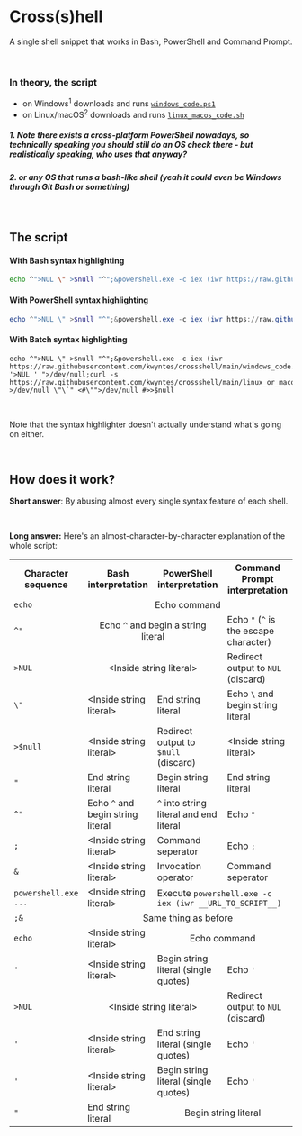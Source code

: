 # Cross(s)hell
A single shell snippet that works in Bash, PowerShell and Command Prompt.

<br>


### In theory, the script

* on Windows<sup>1</sup> downloads and runs [`windows_code.ps1`](windows_code.ps1)
* on Linux/macOS<sup>2</sup> downloads and runs [`linux_macos_code.sh`](linux_macos_code.sh)

##### 1. Note there exists a cross-platform PowerShell nowadays, so technically speaking you should still do an OS check there - but realistically speaking, who uses that anyway?
##### 2. or any OS that runs a bash-like shell (yeah it could even be Windows through Git Bash or something)

<br>


## The script

#### With Bash syntax highlighting
```bash
echo ^">NUL \" >$null "^";&powershell.exe -c iex (iwr https://raw.githubusercontent.com/kwyntes/crossshell/main/windows_code.ps1);&echo '>NUL ' ">/dev/null;curl -s https://raw.githubusercontent.com/kwyntes/crossshell/main/linux_or_macos_code.sh|sh;echo >/dev/null \"\`" <#\"">/dev/null #>>$null
```
#### With PowerShell syntax highlighting
```powershell
echo ^">NUL \" >$null "^";&powershell.exe -c iex (iwr https://raw.githubusercontent.com/kwyntes/crossshell/main/windows_code.ps1);&echo '>NUL ' ">/dev/null;curl -s https://raw.githubusercontent.com/kwyntes/crossshell/main/linux_or_macos_code.sh|sh;echo >/dev/null \"\`" <#\"">/dev/null #>>$null
```
#### With Batch syntax highlighting
```batch
echo ^">NUL \" >$null "^";&powershell.exe -c iex (iwr https://raw.githubusercontent.com/kwyntes/crossshell/main/windows_code.ps1);&echo '>NUL ' ">/dev/null;curl -s https://raw.githubusercontent.com/kwyntes/crossshell/main/linux_or_macos_code.sh|sh;echo >/dev/null \"\`" <#\"">/dev/null #>>$null
```

<br>

Note that the syntax highlighter doesn't actually understand what's going on either.

<br>


## How does it work?

**Short answer**: By abusing almost every single syntax feature of each shell.

<br>

**Long answer:** Here's an almost-character-by-character explanation of the whole script:

<!-- GitHub markdown doesn't support colspan sadly -->
<table>
  <tr>
    <th>Character sequence</th>
    <th>Bash interpretation</th>
    <th>PowerShell interpretation</th>
    <th>Command Prompt interpretation</th>
  </tr>

  <tr>
    <td><code>echo</code></td>
    <td colspan=3><center>Echo command</center></td>
  </tr>
  <tr>
    <td><code>^"</code></td>
    <td colspan=2><center>Echo <code>^</code> and begin a string literal</center></td>
    <td>Echo <code>"</code> (<code>^</code> is the escape character)</td>
  </tr>
  <tr>
    <td><code>>NUL</code></td>
    <td colspan=2><center>&lt;Inside string literal&gt;</center></td>
    <td>Redirect output to <code>NUL</code> (discard)</td>
  </tr>
  <tr>
    <td><code>\"</code></td>
    <td>&lt;Inside string literal&gt;</td>
    <td>End string literal</td>
    <td>Echo <code>\</code> and begin string literal</td>
  </tr>
  <tr>
    <td><code>>$null</code></td>
    <td>&lt;Inside string literal&gt;</td>
    <td>Redirect output to <code>$null</code> (discard)</td>
    <td>&lt;Inside string literal&gt;</td>
  </tr>
  <tr>
    <td><code>"</code></td>
    <td>End string literal</td>
    <td>Begin string literal</td>
    <td>End string literal</td>
  </tr>
  <tr>
    <td><code>^"</code></td>
    <td>Echo <code>^</code> and begin string literal</td>
    <td><code>^</code> into string literal and end literal</td>
    <td>Echo <code>"</code></td>
  </tr>
  <tr>
    <td><code>;</code></td>
    <td>&lt;Inside string literal&gt;</td>
    <td>Command seperator</td>
    <td>Echo <code>;</code></td>
  </tr>
  <tr>
    <td><code>&</code></td>
    <td>&lt;Inside string literal&gt;</td>
    <td>Invocation operator</td>
    <td>Command seperator</td>
  </tr>
  <tr>
    <td><code>powershell.exe ...</code></td>
    <td>&lt;Inside string literal&gt;</td>
    <td colspan=2>Execute <code>powershell.exe -c iex (iwr __URL_TO_SCRIPT__)</code></td>
  </tr>
  <tr>
    <td><code>;&</code></td>
    <td colspan=3><center>Same thing as before</center></td>
  </tr>
  <tr>
    <td><code>echo</code></td>
    <td>&lt;Inside string literal&gt;</td>
    <td colspan=2><center>Echo command</center></td>
  </tr>
  <tr>
    <td><code>'</code></td>
    <td>&lt;Inside string literal&gt;</td>
    <td>Begin string literal (single quotes)</td>
    <td>Echo <code>'</code></td>
  </tr>
  <tr>
    <td><code>>NUL</code></td>
    <td colspan=2><center>&lt;Inside string literal&gt;</center></td>
    <td>Redirect output to <code>NUL</code> (discard)</td>
  </tr>
  <tr>
    <td><code>'</code></td>
    <td>&lt;Inside string literal&gt;</td>
    <td>End string literal (single quotes)</td>
    <td>Echo <code>'</code></td>
  </tr>
  <tr>
    <td><code>'</code></td>
    <td>&lt;Inside string literal&gt;</td>
    <td>Begin string literal (single quotes)</td>
    <td>Echo <code>'</code></td>
  </tr>
  <tr>
    <td><code>"</code></td>
    <td>End string literal</td>
    <td colspan=2 align=center>Begin string literal</td>
  </tr>
</table>